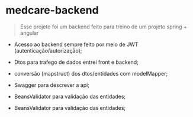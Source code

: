 # medcare-backend
> Esse projeto foi um backend feito para treino de um projeto spring + angular



* Acesso ao backend sempre feito por meio de JWT (autenticação/autorização);

* Dtos para trafego de dados entrei front e backend;

* conversão (mapstruct) dos dtos/entidades com modelMapper;

* Swagger para descrever a api;

* BeansValidator para validação das entidades;

* BeansValidator para validação das entidades;


